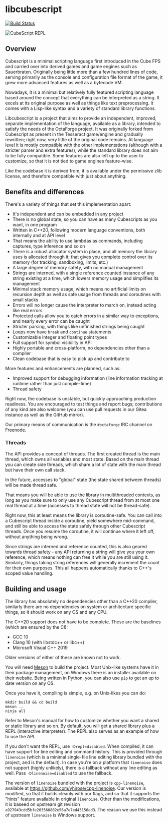 # libcubescript

[![Build Status](https://github.com/octaforge/libcubescript/actions/workflows/build.yaml/badge.svg)](https://github.com/octaforge/libcubescript/actions)

![CubeScript REPL](https://ftp.octaforge.org/q66/random/libcs_repl.gif)

## Overview

Cubescript is a minimal scripting language first introduced in the Cube FPS
and carried over into derived games and game engines such as Sauerbraten.
Originally being little more than a few hundred lines of code, serving
primarily as the console and configuration file format of the game, it
grew more advanced features as well as a bytecode VM.

Nowadays, it is a minimal but relatively fully featured scripting language
based around the concept that everything can be interpreted as a string.
It excels at its original purpose as well as things like text preprocessing.
It comes with a Lisp-like syntax and a variety of standard library functions.

Libcubescript is a project that aims to provide an independent, improved,
separate implementation of the language, available as a library, intended to
satisfy the needs of the OctaForge project. It was originally forked from
Cubescript as present in the Tesseract game/engine and gradually rewritten;
right now, very little of the original code remains. At language level it is
mostly compatible with the other implementations (although with a stricter
parser and extra features), while the standard library does not aim to be
fully compatible. Some features are also left up to the user to customize,
so that it is not tied to game engines feature-wise.

Like the codebase it is derived from, it is available under the permissive
zlib license, and therefore compatible with just about anything.

## Benefits and differences

There's a variety of things that set this implementation apart:

* It's independent and can be embedded in any project
* There is no global state, so you can have as many Cubescripts as you want,
  in one program
* Written in C++20, following modern language conventions, both internally
  and at API level
* That means the ability to use lambdas as commands, including captures,
  type inference and so on
* There is a robust allocator system in place, and all memory the library
  uses is allocated through it; that gives you complete control over its
  memory (for tracking, sandboxing, limits, etc.)
* A large degree of memory safety, with no manual management
* Strings are interned, with a single reference counted instance of any
  string existing at a time, which lowers memory usage and simplifies its
  management
* Minimal stack memory usage, which means no artificial limits on recursion
  depth as well as safe usage from threads and coroutines with small stacks
* Errors will no longer cause the interpreter to march on, instead acting
  like real errors
* Protected calls allow you to catch errors in a similar way to exceptions,
  and nearly every error can be caught
* Stricter parsing, with things like unfinished strings being caught
* Loops now have `break` and `continue` statements
* Customizable integer and floating point types
* Full support for symbol visibility in API
* Highly portable and cross-platform, no dependencies other than a compiler
* Clean codebase that is easy to pick up and contribute to

More features and enhancements are planned, such as:

* Improved support for debugging information (line information tracking
  at runtime rather than just compile-time)
* Thread safety

Right now, the codebase is unstable, but quickly approaching production
readiness. You are encouraged to test things and report bugs; contributions
of any kind are also welcome (you can use pull requests in our Gitea instance
as well as the GitHub mirror).

Our primary means of communication is the `#octaforge` IRC channel on Freenode.

### Threads

The API provides a concept of threads. The first created thread is the main
thread, which owns all variables and most state. Based on the main thread
you can create side threads, which share a lot of state with the main thread
but have their own call stack.

In the future, accesses to "global" state (the state shared between threads)
will be made thread safe.

That means you will be able to use the library in multithreaded contexts, as
long as you make sure to only use any Cubescript thread from at most one
real thread at a time (accesses to thread state will not be thread-safe).

Right now, this at least means the library is coroutine-safe. You can call
into a Cubescript thread inside a coroutine, yield somewhere mid-command,
and still be able to access the state safely through other Cubescript
threads. Once you resume the coroutine, it will continue where it left
off, without anything being wrong.

Since strings are interned and reference counted, this is also geared
towards thread safety - any API returning a string will give you your own
reference, which means nothing can free it while you are still using it.
Similarly, things taking string references will generally increment the
count for their own purposes. This all happens automatically thanks to
C++'s scoped value handling.

## Building and usage

The library has absolutely no dependencies other than a C++20 compiler,
similarly there are no dependencies on system or architecture specific
things, so it should work on any OS and any CPU.

The C++20 support does not have to be complete. These are the baselines
(which are ensured by the CI):

* GCC 10
* Clang 10 (with libstdc++ or libc++)
* Microsoft Visual C++ 2019

Older versions of either of these are known not to work.

You will need [Meson](https://mesonbuild.com/) to build the project. Most
Unix-like systems have it in their package management, on Windows there is
an installer available on their website. Being written in Python, you can
also use `pip` to get an up to date version on any OS.

Once you have it, compiling is simple, e.g. on Unix-likes you can do:

~~~
mkdir build && cd build
meson ..
ninja all
~~~

Refer to Meson's manual for how to customize whether you want a shared or
static library and so on. By default, you will get a shared library plus
a REPL (interactive interpreter). The REPL also serves as an example of
how to use the API.

If you don't want the REPL, use `-Drepl=disabled`. When compiled, it can
have support for line editing and command history. This is provided through
`linenoise` (which is a minimal single-file line editing library bundled
with the project, and is the default). In case you're on a platform that
`linenoise` does not support (highly unlikely), there is a fallback without
any line editing as well. Pass `-Dlinenoise=disabled` to use the fallback.

The version of `linenoise` bundled with the project is `cpp-linenoise`, available
at https://github.com/yhirose/cpp-linenoise. Our version is modified, so that
it builds cleanly with our flags, and so that it supports the "hints" feature
available in original `linenoise`. Other than the modifications, it is baseed
on upstream git revision `a927043cdd5bfe203560802e56a7e7ed43156ed3`. The reason
we use this instead of upstream `linenoise` is Windows support.
